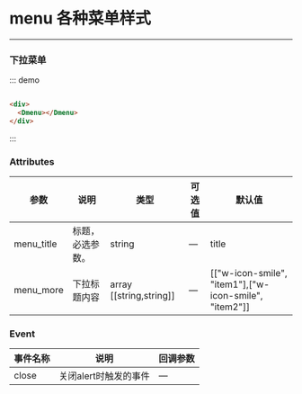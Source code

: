 
# menu 各种菜单样式
----



### 下拉菜单
<div class="dome-alert demo-block">
    <Dmenu><Dmenu>
</div>

::: demo
```html

<div>
  <Dmenu></Dmenu>
</div>

```
:::


### Attributes
| 参数      | 说明                                 | 类型      | 可选值       | 默认值   |
|---------- |------------------------------------ |---------- |------------- |-------- |
|menu_title  |	标题，必选参数。                     |	string   |	—           |title      |
|menu_more |	下拉标题内容                    |	array [[string,string]]    	| —             |[["w-icon-smile", "item1"],["w-icon-smile", "item2"]]	 |

### Event
| 事件名称      | 说明       | 回调参数   |
|------------- |----------- |---------  |
|close         |关闭alert时触发的事件| —  |
